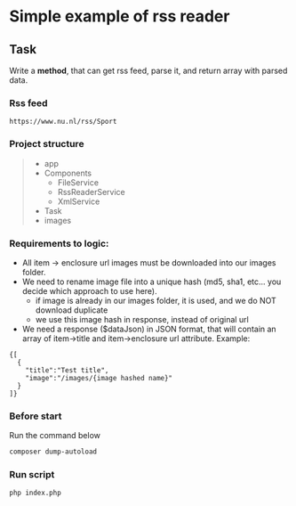# Simple example of rss reader 

## Task
Write a __method__, that can get rss feed, parse it, and return array with parsed data.

### Rss feed
```
https://www.nu.nl/rss/Sport
```

### Project structure
> * app
>  * Components
>    * FileService
>    * RssReaderService
>    * XmlService
>  * Task
> * images

### Requirements to logic:
* All item -> enclosure url images must be downloaded into our images folder.
* We need to rename image file into a unique hash (md5, sha1, etc... you decide which approach to use here).
  * if image is already in our images folder, it is used, and we do NOT download duplicate
  * we use this image hash in response, instead of original url
* We need a response ($dataJson) in JSON format, that will contain an array of item->title and item->enclosure url attribute. Example:
```
{[
  {
    "title":"Test title",
    "image":"/images/{image hashed name}"
  }
]}
```

### Before start

Run the command below

```bash
composer dump-autoload
```

### Run script

```bash
php index.php
```